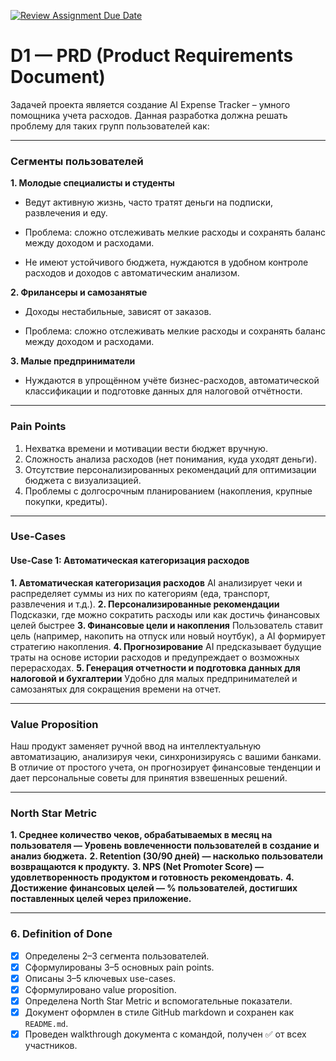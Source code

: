 [![Review Assignment Due Date](https://classroom.github.com/assets/deadline-readme-button-22041afd0340ce965d47ae6ef1cefeee28c7c493a6346c4f15d667ab976d596c.svg)](https://classroom.github.com/a/_sZciJPS)
# D1 — PRD (Product Requirements Document)

Задачей проекта является создание AI Expense Tracker – умного помощника учета расходов. Данная разработка должна решать проблему для таких групп пользователей как:

---

### Сегменты пользователей

**1. Молодые специалисты и студенты**

- Ведут активную жизнь, часто тратят деньги на подписки, развлечения и еду.

- Проблема: сложно отслеживать мелкие расходы и сохранять баланс между доходом и расходами.

- Не имеют устойчивого бюджета, нуждаются в удобном контроле расходов и доходов с автоматическим анализом. 

**2. Фрилансеры и самозанятые**  

- Доходы нестабильные, зависят от заказов.

- Проблема: сложно отслеживать мелкие расходы и сохранять баланс между доходом и расходами. 

**3. Малые предприниматели** 
  - Нуждаются в упрощённом учёте бизнес-расходов, автоматической классификации и подготовке данных для налоговой отчётности. 


---

### Pain Points

1. Нехватка времени и мотивации вести бюджет вручную.  
2. Сложность анализа расходов (нет понимания, куда уходят деньги). 
3. Отсутствие персонализированных рекомендаций для оптимизации бюджета с визуализацией.
4. Проблемы с долгосрочным планированием (накопления, крупные покупки, кредиты).

---

### Use-Cases

#### Use-Case 1: Автоматическая категоризация расходов

**1. Автоматическая категоризация расходов**
AI анализирует чеки и распределяет суммы из них по категориям (еда, транспорт, развлечения и т.д.).
**2. Персонализированные рекомендации**
Подсказки, где можно сократить расходы или как достичь финансовых целей быстрее
**3. Финансовые цели и накопления**
Пользователь ставит цель (например, накопить на отпуск или новый ноутбук), а AI формирует стратегию накопления.
**4. Прогнозирование**
AI предсказывает будущие траты на основе истории расходов и предупреждает о возможных перерасходах.
**5. Генерация отчетности и подготовка данных для налоговой и бухгалтерии**
Удобно для малых предпринимателей и самозанятых для сокращения времени на отчет.

---

### Value Proposition

Наш продукт заменяет ручной ввод на интеллектуальную автоматизацию, анализируя чеки, синхронизируясь с вашими банками. В отличие от простого учета, он прогнозирует финансовые тенденции и дает персональные советы для принятия взвешенных решений.

---

### North Star Metric

**1. Среднее количество чеков, обрабатываемых в месяц на пользователя — Уровень вовлеченности пользователей в создание и анализ бюджета.**
**2. Retention (30/90 дней) — насколько пользователи возвращаются к продукту.**
**3. NPS (Net Promoter Score) — удовлетворенность продуктом и готовность рекомендовать.**
**4. Достижение финансовых целей — % пользователей, достигших поставленных целей через приложение.**


---

### 6. Definition of Done

- [x] Определены 2–3 сегмента пользователей.  
- [x] Сформулированы 3–5 основных pain points.  
- [x] Описаны 3–5 ключевых use-cases.  
- [x] Сформулировано value proposition.  
- [x] Определена North Star Metric и вспомогательные показатели.  
- [x] Документ оформлен в стиле GitHub markdown и сохранен как `README.md`.  
- [x] Проведен walkthrough документа с командой, получен ✅ от всех участников.  
